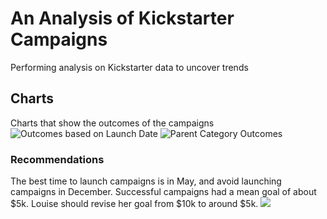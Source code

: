# An Analysis of Kickstarter Campaigns
Performing analysis on Kickstarter data to uncover trends
## Charts
Charts that show the outcomes of the campaigns
![Outcomes based on Launch Date](https://user-images.githubusercontent.com/93800235/146652799-dd85b076-3e30-4ff6-a046-dd908d68c2ea.png)
![Parent Category Outcomes](https://user-images.githubusercontent.com/93800235/146652853-e07f0e3f-be63-40d6-820b-d72b22f33741.png)
### Recommendations
The best time to launch campaigns is in May, and avoid launching campaigns in December. Successful campaigns had a mean goal of about $5k. Louise should revise her goal from $10k to around $5k.
![](/Parent_Category_Outcomes.png)
